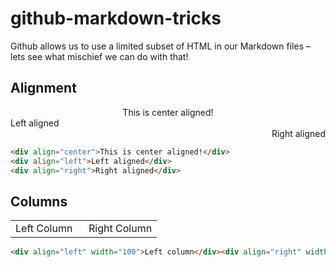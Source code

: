 # github-markdown-tricks

Github allows us to use a limited subset of HTML in our Markdown files – lets see what mischief we can do with that!

## Alignment

<div align="center">This is center aligned!</div>
<div align="left">Left aligned</div>
<div align="right">Right aligned</div>

```HTML
<div align="center">This is center aligned!</div>
<div align="left">Left aligned</div>
<div align="right">Right aligned</div>
```

## Columns

<table width="100%">
  <tr width="100%">
    <td width="50%">Left Column</td>
    <td width="50%">Right Column</td>
  </tr>
</table>

```HTML
<div align="left" width="100">Left column</div><div align="right" width="100">Right column</div>
```
